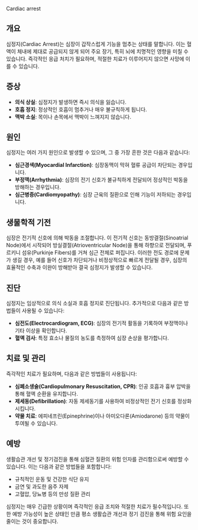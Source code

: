Cardiac arrest
## 개요
심정지(Cardiac Arrest)는 심장이 갑작스럽게 기능을 멈추는 상태를 말합니다. 이는 혈액이 체내에 제대로 공급되지 않게 되어 주요 장기, 특히 뇌에 치명적인 영향을 미칠 수 있습니다. 즉각적인 응급 처치가 필요하며, 적절한 치료가 이루어지지 않으면 사망에 이를 수 있습니다.

## 증상
- **의식 상실**: 심정지가 발생하면 즉시 의식을 잃습니다.
- **호흡 정지**: 정상적인 호흡이 멈추거나 매우 불규칙하게 됩니다.
- **맥박 소실**: 목이나 손목에서 맥박이 느껴지지 않습니다.

## 원인
심정지는 여러 가지 원인으로 발생할 수 있으며, 그 중 가장 흔한 것은 다음과 같습니다:
- **심근경색(Myocardial Infarction)**: 심장동맥이 막혀 혈류 공급이 차단되는 경우입니다.
- **부정맥(Arrhythmia)**: 심장의 전기 신호가 불규칙하게 전달되어 정상적인 박동을 방해하는 경우입니다.
- **심근병증(Cardiomyopathy)**: 심장 근육의 질환으로 인해 기능이 저하되는 경우입니다.

## 생물학적 기전
심장은 전기적 신호에 의해 박동을 조절합니다. 이 전기적 신호는 동방결절(Sinoatrial Node)에서 시작되어 방실결절(Atrioventricular Node)을 통해 하향으로 전달되며, 푸르키니 섬유(Purkinje Fibers)를 거쳐 심근 전체로 퍼집니다. 이러한 전도 경로에 문제가 생길 경우, 예를 들어 신호가 차단되거나 비정상적으로 빠르게 전달될 경우, 심장의 효율적인 수축과 이완이 방해받아 결국 심정지가 발생할 수 있습니다.

## 진단
심정지는 임상적으로 의식 소실과 호흡 정지로 진단됩니다. 추가적으로 다음과 같은 방법들이 사용될 수 있습니다:
- **심전도(Electrocardiogram, ECG)**: 심장의 전기적 활동을 기록하여 부정맥이나 기타 이상을 확인합니다.
- **혈액 검사**: 특정 효소나 물질의 농도를 측정하여 심장 손상을 평가합니다.

## 치료 및 관리
즉각적인 치료가 필요하며, 다음과 같은 방법들이 사용됩니다:
- **심폐소생술(Cardiopulmonary Resuscitation, CPR)**: 인공 호흡과 흉부 압박을 통해 혈액 순환을 유지합니다.
- **제세동(Defibrillation)**: 자동 제세동기를 사용하여 비정상적인 전기 신호를 정상화 시킵니다.
- **약물 치료**: 에피네프린(Epinephrine)이나 아미오다론(Amiodarone) 등의 약물이 투여될 수 있습니다.

## 예방
생활습관 개선 및 정기검진을 통해 심혈관 질환의 위험 인자를 관리함으로써 예방할 수 있습니다. 이는 다음과 같은 방법들을 포함합니다:
- 규칙적인 운동 및 건강한 식단 유지
- 금연 및 과도한 음주 자제
- 고혈압, 당뇨병 등의 만성 질환 관리

심정지는 매우 긴급한 상황이며 즉각적인 응급 조치와 적절한 치료가 필수적입니다. 또한 예방 가능성이 높은 상태인 만큼 평소 생활습관 개선과 정기 검진을 통해 위험 요인을 줄이는 것이 중요합니다.